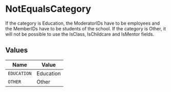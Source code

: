 # NotEqualsCategory

If the category is Education, the ModeratorIDs have to be employees and the MemberIDs have to be students of the school. If the category is Other, it will not be possible to use the IsClass, IsChildcare and IsMentor fields.



## Values

| Name        | Value       |
| ----------- | ----------- |
| `EDUCATION` | Education   |
| `OTHER`     | Other       |
